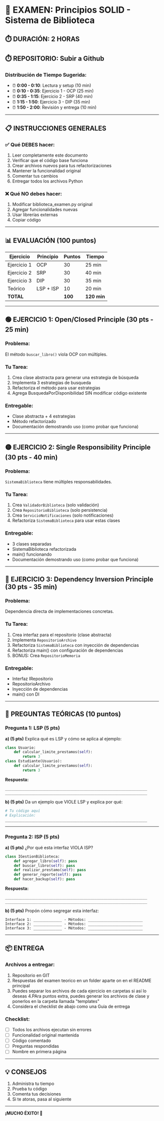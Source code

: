# 📝 EXAMEN: Principios SOLID - Sistema de Biblioteca
## ⏱️ DURACIÓN: 2 HORAS
## ⏱️ REPOSITORIO: Subir a Github
### Distribución de Tiempo Sugerida:
- ⏰ **0:00 - 0:10**: Lectura y setup (10 min)
- ⏰ **0:10 - 0:35**: Ejercicio 1 - OCP (25 min)
- ⏰ **0:35 - 1:15**: Ejercicio 2 - SRP (40 min)
- ⏰ **1:15 - 1:50**: Ejercicio 3 - DIP (35 min)
- ⏰ **1:50 - 2:00**: Revisión y entrega (10 min)
---
## 📋 INSTRUCCIONES GENERALES
### ✅ Qué DEBES hacer:
1. Leer completamente este documento
2. Verificar que el código base funciona
3. Crear archivos nuevos para tus refactorizaciones
4. Mantener la funcionalidad original
5. Comentar tus cambios
6. Entregar todos los archivos Python
### ❌ Qué NO debes hacer:
1. Modificar biblioteca_examen.py original
2. Agregar funcionalidades nuevas
3. Usar librerías externas
4. Copiar código
---
## 📊 EVALUACIÓN (100 puntos)
| Ejercicio | Principio | Puntos | Tiempo |
|-----------|-----------|--------|--------|
| Ejercicio 1 | OCP | 30 | 25 min |
| Ejercicio 2 | SRP | 30 | 40 min |
| Ejercicio 3 | DIP | 30 | 35 min |
| Teórico | LSP + ISP | 10 | 20 min |
| **TOTAL** | | **100** | **120 min** |
---
## 🟢 EJERCICIO 1: Open/Closed Principle (30 pts - 25 min)
### Problema:
El método `buscar_libro()` viola OCP con múltiples.
### Tu Tarea:
1. Crea clase abstracta para generar una estrategia de búsqueda
2. Implementa 3 estrategias de busqueda
3. Refactoriza el método para usar estrategias
4. Agrega BusquedaPorDisponibilidad SIN modificar código existente
### Entregable:
- Clase abstracta + 4 estrategias
- Método refactorizado
- Documentación demostrando uso (como probar que funciona)
---
## 🟡 EJERCICIO 2: Single Responsibility Principle (30 pts - 40 min)
### Problema:
`SistemaBiblioteca` tiene múltiples responsabilidades.
### Tu Tarea:
1. Crea `ValidadorBiblioteca` (solo validación)
2. Crea `RepositorioBiblioteca` (solo persistencia)
3. Crea `ServicioNotificaciones` (solo notificaciones)
4. Refactoriza `SistemaBiblioteca` para usar estas clases
### Entregable:
- 3 clases separadas
- SistemaBiblioteca refactorizada
- main() funcionando
- Documentación demostrando uso (como probar que funciona)
---
## 🔴 EJERCICIO 3: Dependency Inversion Principle (30 pts - 35 min)
### Problema:
Dependencia directa de implementaciones concretas.
### Tu Tarea:
1. Crea interfaz para el repositorio (clase abstracta)
2. Implementa `RepositorioArchivo`
3. Refactoriza `SistemaBiblioteca` con inyección de dependencias
4. Refactoriza main() con configuración de dependencias
5. BONUS: Crea `RepositorioMemoria`
### Entregable:
- Interfaz IRepositorio
- RepositorioArchivo
- Inyección de dependencias
- main() con DI
---
## 📝 PREGUNTAS TEÓRICAS (10 puntos)
### Pregunta 1: LSP (5 pts)
**a) (5 pts)** Explica qué es LSP y cómo se aplica al ejemplo:
```python
class Usuario:
    def calcular_limite_prestamos(self):
        return 3
class Estudiante(Usuario):
    def calcular_limite_prestamos(self):
        return 3
```
**Respuesta:**
```
_________________________________________________________________
_________________________________________________________________
```
**b) (5 pts)** Da un ejemplo que VIOLE LSP y explica por qué:
```python
# Tu código aquí
# Explicación:
_________________________________________________________________
```
---
### Pregunta 2: ISP (5 pts)
**a) (5 pts)** ¿Por qué esta interfaz VIOLA ISP?
```python
class IGestionBiblioteca:
    def agregar_libro(self): pass
    def buscar_libro(self): pass
    def realizar_prestamo(self): pass
    def generar_reporte(self): pass
    def hacer_backup(self): pass
```
**Respuesta:**
```
_________________________________________________________________
_________________________________________________________________
```
**b) (5 pts)** Propón cómo segregar esta interfaz:
```
Interface 1: _____________ - Métodos: _________________________
Interface 2: _____________ - Métodos: _________________________
Interface 3: _____________ - Métodos: _________________________
```
---
## 📦 ENTREGA
### Archivos a entregar:
1. Repositorio en GIT
2. Respuestas del examen teorico en un folder aparte on en el README principal
3. Puedes separar los archivos de cada ejercicio en carpetas si así lo deseas
4.PAra puntos extra, puedes generar los archivos de clase y ponerlos en la carpeta llamada "templates"
4. Considera el checklist de abajo como una Guia de entrega
### Checklist:
- [ ] Todos los archivos ejecutan sin errores
- [ ] Funcionalidad original mantenida
- [ ] Código comentado
- [ ] Preguntas respondidas
- [ ] Nombre en primera página
---
## 💡 CONSEJOS
1. Administra tu tiempo
2. Prueba tu código
3. Comenta tus decisiones
4. Si te atoras, pasa al siguiente
---
**¡MUCHO ÉXITO! 🚀**
